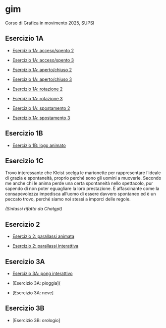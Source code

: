 # gim
Corso di Grafica in movimento 2025, SUPSI


## Esercizio 1A

- [Esercizio 1A: acceso/spento 2](https://carladegennaro.github.io/gim/esercizio_1A/acceso_spento_2.html)

- [Esercizio 1A: acceso/spento 3](https://carladegennaro.github.io/gim/esercizio_1A/acceso_spento_3.html)

- [Esercizio 1A: aperto/chiuso 2](https://carladegennaro.github.io/gim/esercizio_1A/aperto_chiuso_2.html)

- [Esercizio 1A: aperto/chiuso 3](https://carladegennaro.github.io/gim/esercizio_1A/aperto_chiuso_3.html)

- [Esercizio 1A: rotazione 2](https://carladegennaro.github.io/gim/esercizio_1A/rotazione_2.html)

- [Esercizio 1A: rotazione 3](https://carladegennaro.github.io/gim/esercizio_1A/rotazione_3.html)

- [Esercizio 1A: spostamento 2](https://carladegennaro.github.io/gim/esercizio_1A/spostamento_2.html)

- [Esercizio 1A: spostamento 3](https://carladegennaro.github.io/gim/esercizio_1A/spostamento_3.html)

## Esercizio 1B

- [Esercizio 1B: logo animato](https://carladegennaro.github.io/gim/esercizio_1B/logo_animato.html)

## Esercizio 1C

Trovo interessante che Kleist scelga le marionette per rappresentare l’ideale di grazia e spontaneità, proprio perché sono gli uomini a muoverle. Secondo me anche chi le anima perde una certa spontaneità nello spettacolo, pur sapendo di non poter eguagliare la loro prestazione. È affascinante come la consapevolezza impedisca all’uomo di essere davvero spontaneo ed è un peccato trovo, perché siamo noi stessi a imporci delle regole.

*(Sintassi rifatta da Chatgpt)*



## Esercizio 2

- [Esercizio 2: parallassi animata](https://carladegennaro.github.io/gim/esercizio_2/parallassi_animata.html)

- [Esercizio 2: parallassi interattiva](https://carladegennaro.github.io/gim/esercizio_2/parallassi_interattiva.html)


## Esercizio 3A

- [Esercizio 3A: pong interattivo](https://carladegennaro.github.io/gim/esercizio_3A/pong.htm)

- [Esercizio 3A: pioggia](

- [Esercizio 3A: neve]



## Esercizio 3B

- [Esercizio 3B: orologio]





